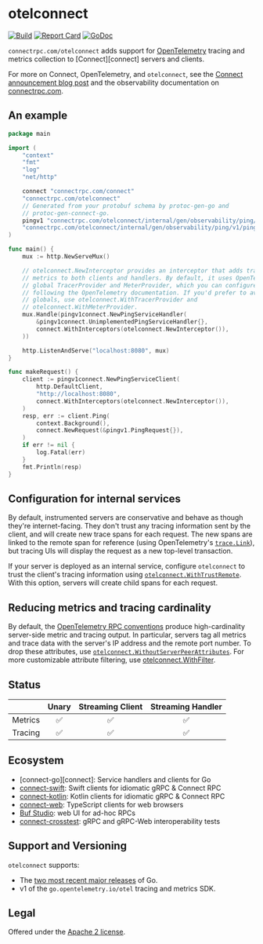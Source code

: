 otelconnect
===========

[![Build](https://github.com/connectrpc/otelconnect-go/actions/workflows/ci.yaml/badge.svg?branch=main)](https://github.com/connectrpc/otelconnect-go/actions/workflows/ci.yaml)
[![Report Card](https://goreportcard.com/badge/connectrpc.com/otelconnect)](https://goreportcard.com/report/connectrpc.com/otelconnect)
[![GoDoc](https://pkg.go.dev/badge/connectrpc.com/otelconnect.svg)][godoc]

`connectrpc.com/otelconnect` adds support for [OpenTelemetry][opentelemetry.io]
tracing and metrics collection to [Connect][connect] servers and clients.

For more on Connect, OpenTelemetry, and `otelconnect`, see the [Connect
announcement blog post][blog] and the observability documentation on
[connectrpc.com](https://connectrpc.com/docs/go/observability/).

## An example

```go
package main

import (
	"context"
	"fmt"
	"log"
	"net/http"

	connect "connectrpc.com/connect"
	"connectrpc.com/otelconnect"
	// Generated from your protobuf schema by protoc-gen-go and
	// protoc-gen-connect-go.
	pingv1 "connectrpc.com/otelconnect/internal/gen/observability/ping/v1"
	"connectrpc.com/otelconnect/internal/gen/observability/ping/v1/pingv1connect"
)

func main() {
	mux := http.NewServeMux()

	// otelconnect.NewInterceptor provides an interceptor that adds tracing and
	// metrics to both clients and handlers. By default, it uses OpenTelemetry's
	// global TracerProvider and MeterProvider, which you can configure by
	// following the OpenTelemetry documentation. If you'd prefer to avoid
	// globals, use otelconnect.WithTracerProvider and
	// otelconnect.WithMeterProvider.
	mux.Handle(pingv1connect.NewPingServiceHandler(
		&pingv1connect.UnimplementedPingServiceHandler{},
		connect.WithInterceptors(otelconnect.NewInterceptor()),
	))

	http.ListenAndServe("localhost:8080", mux)
}

func makeRequest() {
	client := pingv1connect.NewPingServiceClient(
		http.DefaultClient,
		"http://localhost:8080",
		connect.WithInterceptors(otelconnect.NewInterceptor()),
	)
	resp, err := client.Ping(
		context.Background(),
		connect.NewRequest(&pingv1.PingRequest{}),
	)
	if err != nil {
		log.Fatal(err)
	}
	fmt.Println(resp)
}

```

## Configuration for internal services

By default, instrumented servers are conservative and behave as though they're
internet-facing. They don't trust any tracing information sent by the client,
and will create new trace spans for each request. The new spans are linked to
the remote span for reference (using OpenTelemetry's
[`trace.Link`](https://pkg.go.dev/go.opentelemetry.io/otel/trace#Link)), but
tracing UIs will display the request as a new top-level transaction.

If your server is deployed as an internal service, configure `otelconnect` to
trust the client's tracing information using
[`otelconnect.WithTrustRemote`][WithTrustRemote]. With this option, servers
will create child spans for each request.

## Reducing metrics and tracing cardinality

By default, the [OpenTelemetry RPC conventions][otel-rpc-conventions] produce
high-cardinality server-side metric and tracing output. In particular, servers
tag all metrics and trace data with the server's IP address and the remote port
number. To drop these attributes, use
[`otelconnect.WithoutServerPeerAttributes`][WithoutServerPeerAttributes]. For
more customizable attribute filtering, use
[otelconnect.WithFilter][WithFilter].

## Status

|         | Unary | Streaming Client | Streaming Handler |
|---------|:-----:|:----------------:|:-----------------:|
| Metrics | ✅    | ✅               | ✅                |
| Tracing | ✅    | ✅               | ✅                |

## Ecosystem

* [connect-go][connect]: Service handlers and clients for Go
* [connect-swift]: Swift clients for idiomatic gRPC & Connect RPC
* [connect-kotlin]: Kotlin clients for idiomatic gRPC & Connect RPC
* [connect-web]: TypeScript clients for web browsers
* [Buf Studio]: web UI for ad-hoc RPCs
* [connect-crosstest]: gRPC and gRPC-Web interoperability tests

## Support and Versioning

`otelconnect` supports:

* The [two most recent major releases][go-support-policy] of Go.
* v1 of the `go.opentelemetry.io/otel` tracing and metrics SDK.

## Legal

Offered under the [Apache 2 license][license].

[Buf Studio]: https://buf.build/studio
[Getting Started]: https://connectrpc.com/docs/go/getting-started
[WithFilter]: https://pkg.go.dev/connectrpc.com/otelconnect#WithFilter
[WithTrustRemote]: https://pkg.go.dev/connectrpc.com/otelconnect#WithTrustRemote
[WithoutServerPeerAttributes]: https://pkg.go.dev/connectrpc.com/otelconnect#WithoutServerPeerAttributes
[blog]: https://buf.build/blog/connect-a-better-grpc
[connect-crosstest]: https://github.com/bufbuild/connect-crosstest
[connect-go]: https://github.com/connectrpc/connect-go
[connect-kotlin]: https://github.com/bufbuild/connect-kotlin
[connect-swift]: https://github.com/bufbuild/connect-swift
[connect-web]: https://www.npmjs.com/package/@bufbuild/connect-web
[docs]: https://connectrpc.com
[go-support-policy]: https://golang.org/doc/devel/release#policy
[godoc]: https://pkg.go.dev/connectrpc.com/otelconnect
[license]: https://github.com/connectrpc/otelconnect-go/blob/main/LICENSE
[opentelemetry.io]: https://opentelemetry.io/
[otel-go-quickstart]: https://opentelemetry.io/docs/instrumentation/go/getting-started/
[otel-go]: https://github.com/open-telemetry/opentelemetry-go
[otel-rpc-conventions]: https://github.com/open-telemetry/opentelemetry-specification/blob/main/specification/trace/semantic_conventions/rpc.md
